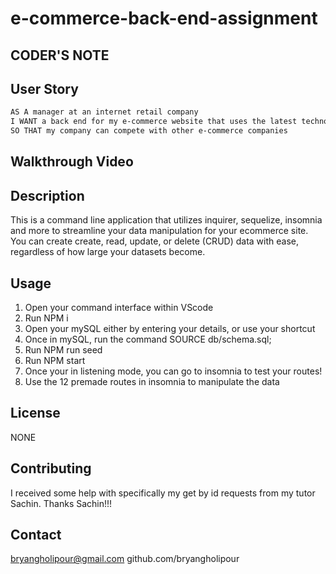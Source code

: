 # e-commerce-back-end-assignment

## CODER'S NOTE



## User Story

```md
AS A manager at an internet retail company
I WANT a back end for my e-commerce website that uses the latest technologies
SO THAT my company can compete with other e-commerce companies
```

## Walkthrough Video

<!-- PUT LINK HERE WHEN FINISHED-->

## Description

This is a command line application that utilizes inquirer, sequelize, insomnia and more to streamline your data manipulation for your ecommerce site. You can create create, read, update, or delete (CRUD) data with ease, regardless of how large your datasets become.

## Usage

1. Open your command interface within VScode
2. Run NPM i
3. Open your mySQL either by entering your details, or use your shortcut
4. Once in mySQL, run the command SOURCE db/schema.sql;
5. Run NPM run seed
6. Run NPM start
7. Once your in listening mode, you can go to insomnia to test your routes!
8. Use the 12 premade routes in insomnia to manipulate the data

## License

NONE

## Contributing

I received some help with specifically my get by id requests from my tutor Sachin. Thanks Sachin!!!

## Contact

bryangholipour@gmail.com
github.com/bryangholipour